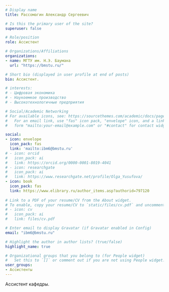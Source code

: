 ```yaml
---
# Display name
title: Рассомагин Александр Сергеевич

# Is this the primary user of the site?
superuser: false

# Role/position
role: Ассистент

# Organizations/Affiliations
organizations:
- name: МГТУ им. Н.Э. Баумана
  url: "https://bmstu.ru/"

# Short bio (displayed in user profile at end of posts)
bio: Ассистент.

# interests:
# - Цифровая экономика
# - Наукоемкое производство
# - Высокотехнологичные предприятия

# Social/Academic Networking
# For available icons, see: https://sourcethemes.com/academic/docs/page-builder/#icons
#   For an email link, use "fas" icon pack, "envelope" icon, and a link in the
#   form "mailto:your-email@example.com" or "#contact" for contact widget.

social:
- icon: envelope
  icon_pack: fas
  link: 'mailto:ibm6@bmstu.ru'
# - icon: orcid
#   icon_pack: ai
#   link: https://orcid.org/0000-0001-8019-4041
# - icon: researchgate
#   icon_pack: ai
#   link: https://www.researchgate.net/profile/Olga_Yusufova/ 
- icon: book
  icon_pack: fas
  link: https://www.elibrary.ru/author_items.asp?authorid=797120
  
# Link to a PDF of your resume/CV from the About widget.
# To enable, copy your resume/CV to `static/files/cv.pdf` and uncomment the lines below.
# - icon: cv
#   icon_pack: ai
#   link: files/cv.pdf

# Enter email to display Gravatar (if Gravatar enabled in Config)
email: "ibm6@bmstu.ru"

# Highlight the author in author lists? (true/false)
highlight_name: true

# Organizational groups that you belong to (for People widget)
#   Set this to `[]` or comment out if you are not using People widget.
user_groups:
- Ассистенты
---
```


Ассистент кафедры.

